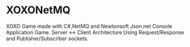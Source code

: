 # XOXONetMQ
XOXO Game made with C#,NetMQ and Newtonsoft Json.net
Console Application Game.
Server <-> Client Architecture
Using Request/Response and Publisher/Subscriber sockets.
